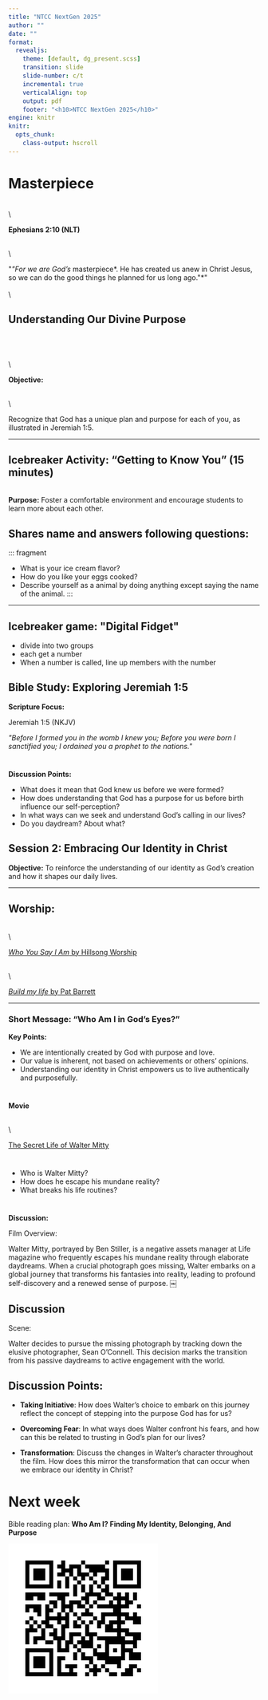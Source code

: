 ```yaml
---
title: "NTCC NextGen 2025"
author: ""
date: ""
format:
  revealjs:
    theme: [default, dg_present.scss]
    transition: slide
    slide-number: c/t
    incremental: true
    verticalAlign: top
    output: pdf
    footer: "<h10>NTCC NextGen 2025</h10>"
engine: knitr
knitr:
  opts_chunk: 
    class-output: hscroll
---
```



# Masterpiece

\
\


**Ephesians 2:10 (NLT)**

\
\

"*"For we are God’s* masterpiece*. He has created us anew in Christ Jesus, so we can do the good things he planned for us long ago."*"
\
\
\


## Understanding Our Divine Purpose

\
\
\
\

**Objective:** 

\
\

Recognize that God has a unique plan and purpose for each of you, as illustrated in Jeremiah 1:5.

------------------------------------------------------------------------

## Icebreaker Activity: “Getting to Know You” (15 minutes)

\
**Purpose:** Foster a comfortable environment and encourage students to learn more about each other.

## Shares name and answers following questions:

::: fragment
-   What is your ice cream flavor?
-   How do you like your eggs cooked?
-   Describe yourself as a animal by doing anything except saying the name of the animal.
:::

------------------------------------------------------------------------

## Icebreaker game: "Digital Fidget"

-   divide into two groups
-   each get a number
-   When a number is called, line up members with the number

## Bible Study: Exploring Jeremiah 1:5

**Scripture Focus:**

Jeremiah 1:5 (NKJV)

*"Before I formed you in the womb I knew you; Before you were born I sanctified you; I ordained you a prophet to the nations."*

# 

**Discussion Points:**

-   What does it mean that God knew us before we were formed?
-   How does understanding that God has a purpose for us before birth influence our self-perception?
-   In what ways can we seek and understand God’s calling in our lives?
-   Do you daydream? About what?

## Session 2: Embracing Our Identity in Christ

**Objective:** To reinforce the understanding of our identity as God’s creation and how it shapes our daily lives.

------------------------------------------------------------------------

## Worship:

\
\


[*Who You Say I Am* by Hillsong Worship](https://www.youtube.com/watch?v=lKw6uqtGFfo)

\
\


[*Build my life* by Pat Barrett](https://www.youtube.com/watch?v=FYMjO9mL0Tw)

------------------------------------------------------------------------

### Short Message: “Who Am I in God’s Eyes?”

**Key Points:**

-   We are intentionally created by God with purpose and love.
-   Our value is inherent, not based on achievements or others’ opinions.
-   Understanding our identity in Christ empowers us to live authentically and purposefully.

# 
**Movie**

\
\

[The Secret Life of Walter Mitty](https://www.amazon.com/gp/video/detail/0HOJDZS6BE7QKBMLF6VHTJUBEO/ref=atv_plr_detail_play)

# 

-   Who is Walter Mitty?
-   How does he escape his mundane reality?
-   What breaks his life routines?

# 

**Discussion:**

Film Overview:

Walter Mitty, portrayed by Ben Stiller, is a negative assets manager at Life magazine who frequently escapes his mundane reality through elaborate daydreams. When a crucial photograph goes missing, Walter embarks on a global journey that transforms his fantasies into reality, leading to profound self-discovery and a renewed sense of purpose. ￼

## Discussion

Scene:

Walter decides to pursue the missing photograph by tracking down the elusive photographer, Sean O’Connell. This decision marks the transition from his passive daydreams to active engagement with the world.

## Discussion Points:

-   **Taking Initiative**: How does Walter’s choice to embark on this journey reflect the concept of stepping into the purpose God has for us?

-   **Overcoming Fear**: In what ways does Walter confront his fears, and how can this be related to trusting in God’s plan for our lives?

-   **Transformation**: Discuss the changes in Walter’s character throughout the film. How does this mirror the transformation that can occur when we embrace our identity in Christ?

# Next week

Bible reading plan: **Who Am I? Finding My Identity, Belonging, And Purpose**

![](images/clipboard-3518243535.png)

